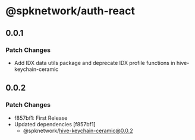 # @spknetwork/auth-react

## 0.0.1

### Patch Changes

- Add IDX data utils package and deprecate IDX profile functions in hive-keychain-ceramic

## 0.0.2

### Patch Changes

- f857bf1: First Release
- Updated dependencies [f857bf1]
  - @spknetwork/hive-keychain-ceramic@0.0.2
